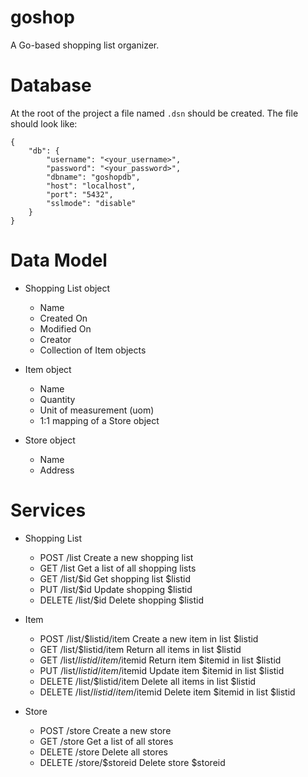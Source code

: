 # goshop
A Go-based shopping list organizer.

# Database
At the root of the project a file named `.dsn` should be created. The file should
look like:
```
{
    "db": {
        "username": "<your_username>",
        "password": "<your_password>",
        "dbname": "goshopdb",
        "host": "localhost",
        "port": "5432",
        "sslmode": "disable"
    }
}
```

# Data Model
- Shopping List object
  - Name
  - Created On
  - Modified On
  - Creator
  - Collection of Item objects

- Item object
  - Name
  - Quantity
  - Unit of measurement (uom)
  - 1:1 mapping of a Store object

- Store object
  - Name
  - Address

# Services
- Shopping List
  - POST    /list       Create a new shopping list
  - GET     /list       Get a list of all shopping lists
  - GET     /list/$id   Get shopping list $listid
  - PUT     /list/$id   Update shopping $listid
  - DELETE  /list/$id   Delete shopping $listid

- Item
  - POST    /list/$listid/item          Create a new item in list $listid
  - GET     /list/$listid/item          Return all items in list $listid
  - GET     /list/$listid/item/$itemid  Return item $itemid in list $listid
  - PUT     /list/$listid/item/$itemid  Update item $itemid in list $listid
  - DELETE  /list/$listid/item          Delete all items in list $listid
  - DELETE  /list/$listid/item/$itemid  Delete item $itemid in list $listid

- Store
  - POST    /store          Create a new store
  - GET     /store          Get a list of all stores
  - DELETE  /store          Delete all stores
  - DELETE  /store/$storeid Delete store $storeid